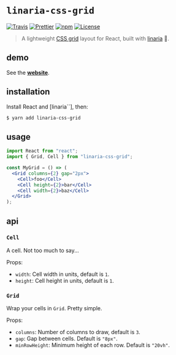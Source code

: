 # `linaria-css-grid`

[![Travis](https://img.shields.io/travis/azz/styled-css-grid.svg?style=flat-square)](https://travis-ci.org/azz/styled-css-grid)
[![Prettier](https://img.shields.io/badge/styled_with-prettier-ff69b4.svg?style=flat-square)](https://github.com/prettier/prettier)
[![npm](https://img.shields.io/npm/v/styled-css-grid.svg?style=flat-square)](https://npmjs.org/styled-css-grid)
[![License](https://img.shields.io/badge/license-MIT-blue.svg?style=flat-square)](LICENSE)

> A lightweight [CSS grid] layout for React, built with [linaria] 💅.

## demo

See the **[website]**.

## installation

Install React and [linaria``], then:

```bash
$ yarn add linaria-css-grid
```

## usage

```jsx
import React from "react";
import { Grid, Cell } from "linaria-css-grid";

const MyGrid = () => (
  <Grid columns={2} gap="2px">
    <Cell>foo</Cell>
    <Cell height={2}>bar</Cell>
    <Cell width={2}>baz</Cell>
  </Grid>
);
```

## api

### `Cell`

A cell. Not too much to say...

Props:

* `width`: Cell width in units, default is `1`.
* `height`: Cell height in units, default is `1`.

### `Grid`

Wrap your cells in `Grid`. Pretty simple.

Props:

* `columns`: Number of columns to draw, default is `3`.
* `gap`: Gap between cells. Default is `"8px"`.
* `minRowHeight`: Minimum height of each row. Default is `"20vh"`.

[website]: https://styled-css-grid.netlify.com/
[CSS grid]: https://developer.mozilla.org/en-US/docs/Web/CSS/CSS_Grid_Layout
[linaria]: https://github.com/callstack/linaria
